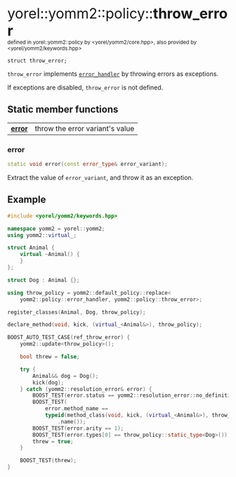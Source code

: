 
<span style="font-size:xx-large;">yorel::yomm2::policy::<strong>throw_error</strong></span><br/>
<sub>defined in yorel::yomm2::policy by <yorel/yomm2/core.hpp>, also provided by <yorel/yomm2/keywords.hpp></sub>


    struct throw_error;

`throw_error` implements [`error_handler`](/yomm2/reference/policy-error_handler.html) by throwing errors as
exceptions.

If exceptions are disabled, `throw_error` is not defined.

## Static member functions

|                                   |                                 |
| --------------------------------- | ------------------------------- |
| [**error**](#error) | throw the error variant's value |

### error

```c++
static void error(const error_type& error_variant);
```

Extract the value of `error_variant`, and throw it as an exception.

## Example

```c++
#include <yorel/yomm2/keywords.hpp>

namespace yomm2 = yorel::yomm2;
using yomm2::virtual_;

struct Animal {
    virtual ~Animal() {
    }
};

struct Dog : Animal {};

using throw_policy = yomm2::default_policy::replace<
    yomm2::policy::error_handler, yomm2::policy::throw_error>;

register_classes(Animal, Dog, throw_policy);

declare_method(void, kick, (virtual_<Animal&>), throw_policy);

BOOST_AUTO_TEST_CASE(ref_throw_error) {
    yomm2::update<throw_policy>();

    bool threw = false;

    try {
        Animal&& dog = Dog();
        kick(dog);
    } catch (yomm2::resolution_error& error) {
        BOOST_TEST(error.status == yomm2::resolution_error::no_definition);
        BOOST_TEST(
            error.method_name ==
            typeid(method_class(void, kick, (virtual_<Animal&>), throw_policy))
                .name());
        BOOST_TEST(error.arity == 1);
        BOOST_TEST(error.types[0] == throw_policy::static_type<Dog>());
        threw = true;
    }

    BOOST_TEST(threw);
}
```
